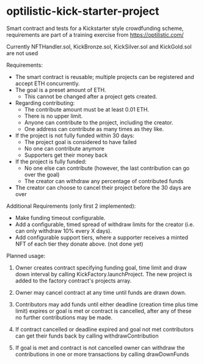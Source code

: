# optilistic-kick-starter-project
Smart contract and tests for a Kickstarter style crowdfunding scheme, requirements are part of a training exercise from https://optilistic.com/

Currently NFTHandler.sol, KickBronze.sol, KickSilver.sol and KickGold.sol are not used

Requirements:

- The smart contract is reusable; multiple projects can be registered and accept ETH concurrently.
- The goal is a preset amount of ETH.
  - This cannot be changed after a project gets created.
- Regarding contributing:
  - The contribute amount must be at least 0.01 ETH.
  - There is no upper limit.
  - Anyone can contribute to the project, including the creator.
  - One address can contribute as many times as they like.
- If the project is not fully funded within 30 days:
  - The project goal is considered to have failed
  - No one can contribute anymore
  - Supporters get their money back
- If the project is fully funded:
  - No one else can contribute (however, the last contribution can go over the goal)
  - The creator can withdraw any percentage of contributed funds
- The creator can choose to cancel their project before the 30 days are over

Additional Requirements (only first 2 implemented):

- Make funding timeout configurable.
- Add a configurable, timed spread of withdraw limits for the creator (i.e. can only withdraw 10% every X days).
- Add configurable support tiers, where a supporter receives a minted NFT of each tier they donate above. (not done yet)

Planned usage:

1. Owner creates contract specifying funding goal, time limit and draw down interval by calling KickFactory.launchProject. 
The new project is added to the factory contract's projects array.

2. Owner may cancel contract at any time until funds are drawn down.

3. Contributors may add funds until either deadline (creation time plus time limit) expires or goal is met or contract is cancelled, after any of these no further contributions may be made.

4. If contract cancelled or deadline expired and goal not met contributors can get their funds back by calling withdrawContribution

5. If goal is met and contract is not cancelled owner can withdraw the contributions in one or more transactions by calling drawDownFunds
